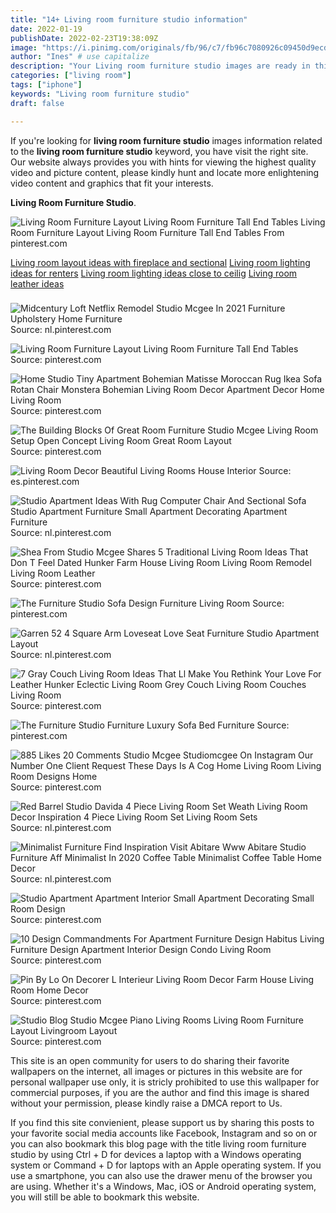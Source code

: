 ```yaml
---
title: "14+ Living room furniture studio information"
date: 2022-01-19
publishDate: 2022-02-23T19:38:09Z
image: "https://i.pinimg.com/originals/fb/96/c7/fb96c7080926c09450d9ecd7c25c0cbe.jpg"
author: "Ines" # use capitalize
description: "Your Living room furniture studio images are ready in this website. Living room furniture studio are a topic that is being searched for and liked by netizens now. You can Get the Living room furniture studio files here. Download all royalty-free photos and vectors."
categories: ["living room"]
tags: ["iphone"]
keywords: "Living room furniture studio"
draft: false

---
```


If you're looking for **living room furniture studio** images information related to the **living room furniture studio** keyword, you have visit the right  site.  Our website always  provides you with  hints  for viewing  the highest  quality video and picture  content, please kindly hunt and locate more enlightening video content and graphics  that fit your interests.

**Living Room Furniture Studio**. 

![Living Room Furniture Layout Living Room Furniture Tall End Tables](https://i.pinimg.com/originals/cd/92/d4/cd92d4eee9aca8b68d1e45ef104c7294.jpg "Living Room Furniture Layout Living Room Furniture Tall End Tables")
Living Room Furniture Layout Living Room Furniture Tall End Tables From pinterest.com

[Living room layout ideas with fireplace and sectional](/living-room-layout-ideas-with-fireplace-and-sectional/)
[Living room lighting ideas for renters](/living-room-lighting-ideas-for-renters/)
[Living room lighting ideas close to ceilig](/living-room-lighting-ideas-close-to-ceilig/)
[Living room leather ideas](/living-room-leather-ideas/)



### 

 


![Midcentury Loft Netflix Remodel Studio Mcgee In 2021 Furniture Upholstery Home Furniture](https://i.pinimg.com/originals/b1/4a/da/b14ada25309b896f5e0b416cdd8bdff8.jpg "Midcentury Loft Netflix Remodel Studio Mcgee In 2021 Furniture Upholstery Home Furniture")
Source: nl.pinterest.com

 

![Living Room Furniture Layout Living Room Furniture Tall End Tables](https://i.pinimg.com/originals/cd/92/d4/cd92d4eee9aca8b68d1e45ef104c7294.jpg "Living Room Furniture Layout Living Room Furniture Tall End Tables")
Source: pinterest.com

 

![Home Studio Tiny Apartment Bohemian Matisse Moroccan Rug Ikea Sofa Rotan Chair Monstera Bohemian Living Room Decor Apartment Decor Home Living Room](https://i.pinimg.com/originals/75/3d/77/753d77e0a23becc0c0df702af09e8f23.jpg "Home Studio Tiny Apartment Bohemian Matisse Moroccan Rug Ikea Sofa Rotan Chair Monstera Bohemian Living Room Decor Apartment Decor Home Living Room")
Source: pinterest.com

 

![The Building Blocks Of Great Room Furniture Studio Mcgee Living Room Setup Open Concept Living Room Great Room Layout](https://i.pinimg.com/originals/9e/ce/e3/9ecee3c4b0d709a26aa481d0103cb0ff.png "The Building Blocks Of Great Room Furniture Studio Mcgee Living Room Setup Open Concept Living Room Great Room Layout")
Source: pinterest.com

 

![Living Room Decor Beautiful Living Rooms House Interior](https://i.pinimg.com/originals/30/c4/54/30c454ebf671582e508ef3152afffea8.jpg "Living Room Decor Beautiful Living Rooms House Interior")
Source: es.pinterest.com

 

![Studio Apartment Ideas With Rug Computer Chair And Sectional Sofa Studio Apartment Furniture Small Apartment Decorating Apartment Furniture](https://i.pinimg.com/originals/8c/f1/68/8cf1686fcbd4391e346de656bfc8cabd.jpg "Studio Apartment Ideas With Rug Computer Chair And Sectional Sofa Studio Apartment Furniture Small Apartment Decorating Apartment Furniture")
Source: nl.pinterest.com

 

![Shea From Studio Mcgee Shares 5 Traditional Living Room Ideas That Don T Feel Dated Hunker Farm House Living Room Living Room Remodel Living Room Leather](https://i.pinimg.com/736x/e7/84/29/e784297456c8147f0baf5daa3db4d349.jpg "Shea From Studio Mcgee Shares 5 Traditional Living Room Ideas That Don T Feel Dated Hunker Farm House Living Room Living Room Remodel Living Room Leather")
Source: pinterest.com

 

![The Furniture Studio Sofa Design Furniture Living Room](https://i.pinimg.com/originals/62/ff/87/62ff871113af1283bf58993678172c19.jpg "The Furniture Studio Sofa Design Furniture Living Room")
Source: pinterest.com

 

![Garren 52 4 Square Arm Loveseat Love Seat Furniture Studio Apartment Layout](https://i.pinimg.com/736x/10/a0/b3/10a0b3380c8504284215e52ba26d80bf.jpg "Garren 52 4 Square Arm Loveseat Love Seat Furniture Studio Apartment Layout")
Source: nl.pinterest.com

 

![7 Gray Couch Living Room Ideas That Ll Make You Rethink Your Love For Leather Hunker Eclectic Living Room Grey Couch Living Room Couches Living Room](https://i.pinimg.com/736x/2a/8a/1a/2a8a1addd1a9f7ac9a28994c0fc459c5.jpg "7 Gray Couch Living Room Ideas That Ll Make You Rethink Your Love For Leather Hunker Eclectic Living Room Grey Couch Living Room Couches Living Room")
Source: pinterest.com

 

![The Furniture Studio Furniture Luxury Sofa Bed Furniture](https://i.pinimg.com/originals/06/32/b0/0632b05d3b8a9270f08d16cd0dfd053d.jpg "The Furniture Studio Furniture Luxury Sofa Bed Furniture")
Source: pinterest.com

 

![885 Likes 20 Comments Studio Mcgee Studiomcgee On Instagram Our Number One Client Request These Days Is A Cog Home Living Room Living Room Designs Home](https://i.pinimg.com/originals/24/15/65/2415652b16c762b40443813c73050ed1.jpg "885 Likes 20 Comments Studio Mcgee Studiomcgee On Instagram Our Number One Client Request These Days Is A Cog Home Living Room Living Room Designs Home")
Source: pinterest.com

 

![Red Barrel Studio Davida 4 Piece Living Room Set Weath Living Room Decor Inspiration 4 Piece Living Room Set Living Room Sets](https://i.pinimg.com/originals/94/8f/4a/948f4ae74ffa572134049ef9364a0d3f.jpg "Red Barrel Studio Davida 4 Piece Living Room Set Weath Living Room Decor Inspiration 4 Piece Living Room Set Living Room Sets")
Source: nl.pinterest.com

 

![Minimalist Furniture Find Inspiration Visit Abitare Www Abitare Studio Furniture Aff Minimalist In 2020 Coffee Table Minimalist Coffee Table Home Decor](https://i.pinimg.com/originals/d2/17/a6/d217a6c0681c0338549ae7320068baa1.jpg "Minimalist Furniture Find Inspiration Visit Abitare Www Abitare Studio Furniture Aff Minimalist In 2020 Coffee Table Minimalist Coffee Table Home Decor")
Source: nl.pinterest.com

 

![Studio Apartment Apartment Interior Small Apartment Decorating Small Room Design](https://i.pinimg.com/originals/c9/b4/40/c9b4402f65f2edb16c10458de7e06318.jpg "Studio Apartment Apartment Interior Small Apartment Decorating Small Room Design")
Source: pinterest.com

 

![10 Design Commandments For Apartment Furniture Design Habitus Living Furniture Design Apartment Interior Design Condo Living Room](https://i.pinimg.com/originals/e6/e9/59/e6e9595242cf2d0d53bce539d20e66b2.jpg "10 Design Commandments For Apartment Furniture Design Habitus Living Furniture Design Apartment Interior Design Condo Living Room")
Source: pinterest.com

 

![Pin By Lo On Decorer L Interieur Living Room Decor Farm House Living Room Home Decor](https://i.pinimg.com/originals/3e/52/0b/3e520bb453c3e32cb190f7cbb0e26d49.jpg "Pin By Lo On Decorer L Interieur Living Room Decor Farm House Living Room Home Decor")
Source: pinterest.com

 

![Studio Blog Studio Mcgee Piano Living Rooms Living Room Furniture Layout Livingroom Layout](https://i.pinimg.com/originals/fb/96/c7/fb96c7080926c09450d9ecd7c25c0cbe.jpg "Studio Blog Studio Mcgee Piano Living Rooms Living Room Furniture Layout Livingroom Layout")
Source: pinterest.com

 

This site is an open community for users to do sharing their favorite wallpapers on the internet, all images or pictures in this website are for personal wallpaper use only, it is stricly prohibited to use this wallpaper for commercial purposes, if you are the author and find this image is shared without your permission, please kindly raise a DMCA report to Us.

If you find this site convienient, please support us by sharing this posts to your favorite social media accounts like Facebook, Instagram and so on or you can also bookmark this blog page with the title living room furniture studio by using Ctrl + D for devices a laptop with a Windows operating system or Command + D for laptops with an Apple operating system. If you use a smartphone, you can also use the drawer menu of the browser you are using. Whether it's a Windows, Mac, iOS or Android operating system, you will still be able to bookmark this website.

